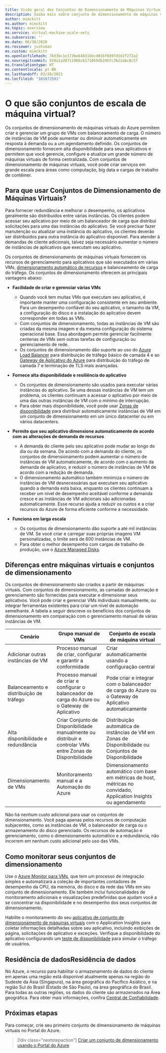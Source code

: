 ```yaml
---
title: Visão geral dos Conjuntos de Dimensionamento de Máquinas Virtuais do Azure
description: Saiba mais sobre conjunto de dimensionamento de máquinas virtuais e como dimensionar automaticamente os aplicativos
author: mimckitt
ms.author: mimckitt
ms.topic: overview
ms.service: virtual-machine-scale-sets
ms.subservice: ''
ms.date: 06/30/2020
ms.reviewer: jushiman
ms.custom: mimckitt
ms.openlocfilehash: 76d3bc1e1736e648316bcd81bf8897d1d2f272a2
ms.sourcegitcommit: 910a1a38711966cb171050db245fc3b22abc8c5f
ms.translationtype: HT
ms.contentlocale: pt-BR
ms.lasthandoff: 03/20/2021
ms.locfileid: "101672591"
---
```

# <a name="what-are-virtual-machine-scale-sets"></a>O que são conjuntos de escala de máquina virtual?
Os conjuntos de dimensionamento de máquinas virtuais do Azure permitem criar e gerenciar um grupo de VMs com balanceamento de carga. O número de instâncias de VM pode aumentar ou diminuir automaticamente em resposta à demanda ou a um agendamento definido. Os conjuntos de dimensionamento fornecem alta disponibilidade para seus aplicativos e permitem que você gerencie, configure e atualize um grande número de máquinas virtuais de forma centralizada. Com conjuntos de dimensionamento de máquinas virtuais, você pode criar serviços em grande escala para áreas como computação, big data e cargas de trabalho de contêiner.


## <a name="why-use-virtual-machine-scale-sets"></a>Para que usar Conjuntos de Dimensionamento de Máquinas Virtuais?
Para fornecer redundância e melhorar o desempenho, os aplicativos geralmente são distribuídos entre várias instâncias. Os clientes podem acessar seu aplicativo por meio de um balanceador de carga que distribui solicitações para uma das instâncias do aplicativo. Se você precisar fazer manutenção ou atualizar uma instância do aplicativo, os clientes deverão ser distribuídos para outra instância do aplicativo disponível. Para atender à demandas de cliente adicionais, talvez seja necessário aumentar o número de instâncias de aplicativos que executam seu aplicativo.

Os conjuntos de dimensionamento de máquinas virtuais fornecem os recursos de gerenciamento para aplicativos que são executados em várias VMs, [dimensionamento automático de recursos](virtual-machine-scale-sets-autoscale-overview.md) e balanceamento de carga do tráfego. Os conjuntos de dimensionamento oferecem as principais vantagens abaixo:

- **Facilidade de criar e gerenciar várias VMs**
    - Quando você tem muitas VMs que executam seu aplicativo, é importante manter uma configuração consistente em seu ambiente. Para um desempenho confiável do seu aplicativo, o tamanho da VM, a configuração do disco e a instalação do aplicativo devem corresponder em todas as VMs.
    - Com conjuntos de dimensionamento, todas as instâncias de VM são criadas da mesma imagem e da mesma configuração do sistema operacional base. Essa abordagem permite gerenciar facilmente centenas de VMs sem outras tarefas de configuração ou gerenciamento de rede.
    - Os conjuntos de dimensionamento dão suporte ao uso do [Azure Load Balancer](../load-balancer/load-balancer-overview.md) para distribuição de tráfego básico de camada 4 e ao [Gateway de Aplicativo do Azure](../application-gateway/overview.md) para distribuição do tráfego de camada 7 e terminação de TLS mais avançadas.

- **Fornece alta disponibilidade e resiliência do aplicativo**
    - Os conjuntos de dimensionamento são usados para executar várias instâncias do aplicativo. Se uma dessas instâncias de VM tem um problema, os clientes continuam a acessar o aplicativo por meio de uma das outras instâncias de VM com o mínimo de interrupção.
    - Para obter mais disponibilidade, você pode usar [Zonas de disponibilidade](../availability-zones/az-overview.md) para distribuir automaticamente instâncias de VM em um conjunto de dimensionamento em um único datacenter ou em vários datacenters.

- **Permite que seu aplicativo dimensione automaticamente de acordo com as alterações de demanda de recursos**
    - A demanda do cliente pelo seu aplicativo pode mudar ao longo do dia ou da semana. De acordo com a demanda do cliente, os conjuntos de dimensionamento podem aumentar o número de instâncias de VM automaticamente, de acordo com o aumento da demanda de aplicativo, e reduzir o número de instâncias de VM de acordo com a redução de demanda.
    - O dimensionamento automático também minimiza o número de instâncias de VM desnecessárias que executam seu aplicativo quando a demanda está baixa, enquanto os clientes continuam a receber um nível de desempenho aceitável conforme a demanda cresce e as instâncias de VM adicionais são adicionadas automaticamente. Esse recurso ajuda a reduzir os custos e a criar recursos do Azure de forma eficiente conforme a necessidade.

- **Funciona em larga escala**
    - Os conjuntos de dimensionamento dão suporte a até mil instâncias de VM. Se você criar e carregar suas próprias imagens VM personalizadas, o limite será de 600 instâncias de VM.
    - Para obter o melhor desempenho com cargas de trabalho de produção, use o [Azure Managed Disks](../virtual-machines/managed-disks-overview.md).


## <a name="differences-between-virtual-machines-and-scale-sets"></a>Diferenças entre máquinas virtuais e conjuntos de dimensionamento
Os conjuntos de dimensionamento são criados a partir de máquinas virtuais. Com conjuntos de dimensionamento, as camadas de automação e gerenciamento são fornecidas para executar e dimensionar seus aplicativos. Você pode criar e gerenciar VMs individuais manualmente, ou integrar ferramentas existentes para criar um nível de automação semelhante. A tabela a seguir descreve os benefícios dos conjuntos de dimensionamento em comparação com o gerenciamento manual de várias instâncias de VM.

| Cenário                           | Grupo manual de VMs                                                                    | Conjunto de escala de máquina virtual |
|------------------------------------|----------------------------------------------------------------------------------------|---------------------------|
| Adicionar outras instâncias de VM        | Processo manual de criar, configurar e garantir a conformidade                             | Criar automaticamente usando a configuração central |
| Balanceamento e distribuição de tráfego | Processo manual de criar e configurar o balanceador de carga do Azure ou o Gateway de Aplicativo      | Pode criar e integrar com o balanceador de carga do Azure ou o Gateway de Aplicativo automaticamente |
| Alta disponibilidade e redundância   | Criar Conjunto de Disponibilidade manualmente ou distribuir e controlar VMs entre Zonas de Disponibilidade | Distribuição automática de instâncias de VM em Zonas de Disponibilidade ou Conjuntos de Disponibilidade |
| Dimensionamento de VMs                     | Monitoramento manual e a Automação do Azure                                                 | Dimensionamento automático com base em métricas de host, métricas no convidado, Application Insights ou agendamento |

Não há nenhum custo adicional para usar os conjuntos de dimensionamento. Você paga apenas pelos recursos de computação subjacentes, como as instâncias de VM, o balanceador de carga ou o armazenamento do disco gerenciado. Os recursos de automação e gerenciamento, como o dimensionamento automático e a redundância, não incorrem em nenhum custo adicional pelo uso das VMs.

## <a name="how-to-monitor-your-scale-sets"></a>Como monitorar seus conjuntos de dimensionamento

Use o [Azure Monitor para VMs](../azure-monitor/vm/vminsights-overview.md), que tem um processo de integração simples e automatizará a coleção de importantes contadores de desempenho da CPU, da memória, do disco e da rede das VMs em seu conjunto de dimensionamento. Ele também inclui funcionalidades de monitoramento adicionais e visualizações predefinidas que ajudam você a se concentrar na disponibilidade e no desempenho dos seus conjuntos de dimensionamento.

Habilite o monitoramento do seu [aplicativo de conjunto de dimensionamento de máquinas virtuais](../azure-monitor/app/azure-vm-vmss-apps.md) com o Application Insights para coletar informações detalhadas sobre seu aplicativo, incluindo exibições de página, solicitações de aplicativo e exceções. Verifique a disponibilidade do aplicativo configurando um [teste de disponibilidade](../azure-monitor/app/monitor-web-app-availability.md) para simular o tráfego de usuários.

## <a name="data-residency"></a>Residência de dadosResidência de dados

No Azure, o recurso para habilitar o armazenamento de dados do cliente em apenas uma região está disponível atualmente apenas na região do Sudeste da Ásia (Singapura), na área geográfica do Pacífico Asiático, e na região Sul do Brasil (Estado de São Paulo), na área geográfica do Brasil. Para todas as outras regiões, os dados do cliente são armazenados na Área geográfica. Para obter mais informações, confira [Central de Confiabilidade](https://azure.microsoft.com/global-infrastructure/data-residency/).

## <a name="next-steps"></a>Próximas etapas
Para começar, crie seu primeiro conjunto de dimensionamento de máquinas virtuais no Portal do Azure.

> [!div class="nextstepaction"]
> [Criar um conjunto de dimensionamento usando o Portal do Azure](quick-create-portal.md)
